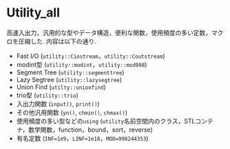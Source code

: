 # Utility_all
高速入出力，汎用的な型やデータ構造，便利な関数，使用頻度の多い定数，マクロを圧縮した. 内容は以下の通り.
- Fast I/O (`utility::Cinstream`，`utility::Coutstream`)
- modint型 (`utility::modint`，`utility::mod998`)
- Segment Tree (`utility::segmenttree`)
- Lazy Segtree (`utility::lazysegtree`)
- Union Find (`utilty::unionfind`)
- trio型 (`utility::trio`)
- 入出力関数 (`input()`, `print()`)
- その他汎用関数 (`yn()`, `chmin()`, `chmax()`)
- 使用頻度の多い型などの`using` (`utility`名前空間内のクラス，STLコンテナ，数学関数，function，bound，sort，reverse)
- 有名定数 (`INF=1e9`，`LINF=1e18`，`MOD=998244353`)
